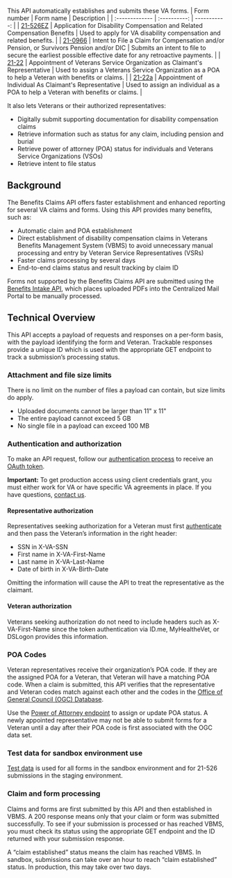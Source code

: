 This API automatically establishes and submits these VA forms.
| Form number       | Form name     | Description     |
| :------------- | :----------: | -----------: |
| [21-526EZ](https://www.va.gov/find-forms/about-form-21-526ez/) | Application for Disability Compensation and Related Compensation Benefits | Used to apply for VA disability compensation and related benefits. |
| [21-0966](https://www.va.gov/find-forms/about-form-21-0966/) | Intent to File a Claim for Compensation and/or Pension, or Survivors Pension and/or DIC | Submits an intent to file to secure the earliest possible effective date for any retroactive payments. |
| [21-22](https://www.va.gov/find-forms/about-form-21-22/) | Appointment of Veterans Service Organization as Claimant's Representative | Used to assign a Veterans Service Organization as a POA to help a Veteran with benefits or claims. |
| [21-22a](https://www.va.gov/find-forms/about-form-21-22a/) | Appointment of Individual As Claimant's Representative | Used to assign an individual as a POA to help a Veteran with benefits or claims. |

It also lets Veterans or their authorized representatives:
 - Digitally submit supporting documentation for disability compensation claims
 - Retrieve information such as status for any claim, including pension and burial
 - Retrieve power of attorney (POA) status for individuals and Veterans Service Organizations (VSOs)
 - Retrieve intent to file status

## Background
The Benefits Claims API offers faster establishment and enhanced reporting for several VA claims and forms. Using this API provides many benefits, such as:
 - Automatic claim and POA establishment
 - Direct establishment of disability compensation claims in Veterans Benefits Management System (VBMS) to avoid unnecessary manual processing and entry by Veteran Service Representatives (VSRs)
 - Faster claims processing by several days
 - End-to-end claims status and result tracking by claim ID

Forms not supported by the Benefits Claims API are submitted using the [Benefits Intake API](https://developer.va.gov/explore/benefits/docs/benefits?version=current), which places uploaded PDFs into the Centralized Mail Portal to be manually processed.

## Technical Overview
This API accepts a payload of requests and responses on a per-form basis, with the payload identifying the form and Veteran. Trackable responses provide a unique ID which is used with the appropriate GET endpoint to track a submission’s processing status.

### Attachment and file size limits
There is no limit on the number of files a payload can contain, but size limits do apply.
 - Uploaded documents cannot be larger than 11" x 11"
 - The entire payload cannot exceed 5 GB
 - No single file in a payload can exceed 100 MB

### Authentication and authorization
To make an API request, follow our [authentication process](https://developer.va.gov/explore/api/benefits-claims/authorization-code) to receive an [OAuth token](https://oauth.net/2/).

**Important:** To get production access using client credentials grant, you must either work for VA or have specific VA agreements in place. If you have questions, [contact us](https://developer.va.gov/support/contact-us).

#### Representative authorization
Representatives seeking authorization for a Veteran must first [authenticate](https://developer.va.gov/explore/api/benefits-claims/authorization-code) and then pass the Veteran’s information in the right header:
 - SSN in X-VA-SSN
 - First name in X-VA-First-Name
 - Last name in X-VA-Last-Name
 - Date of birth in X-VA-Birth-Date

Omitting the information will cause the API to treat the representative as the claimant.

#### Veteran authorization
Veterans seeking authorization do not need to include headers such as X-VA-First-Name since the token authentication via ID.me, MyHealtheVet, or DSLogon provides this information.

### POA Codes
Veteran representatives receive their organization’s POA code. If they are the assigned POA for a Veteran, that Veteran will have a matching POA code. When a claim is submitted, this API verifies that the representative and Veteran codes match against each other and the codes in the [Office of General Council (OGC) Database](https://www.va.gov/ogc/apps/accreditation/index.asp).

Use the [Power of Attorney endpoint](#operations-Power_of_Attorney-post2122) to assign or update POA status. A newly appointed representative may not be able to submit forms for a Veteran until a day after their POA code is first associated with the OGC data set.

### Test data for sandbox environment use
[Test data](https://github.com/department-of-veterans-affairs/vets-api-clients/blob/master/test_accounts.md) is used for all forms in the sandbox environment and for 21-526 submissions in the staging environment.

### Claim and form processing
Claims and forms are first submitted by this API and then established in VBMS. A 200 response means only that your claim or form was submitted successfully. To see if your submission is processed or has reached VBMS, you must check its status using the appropriate GET endpoint and the ID returned with your submission response.

A “claim established” status means the claim has reached VBMS. In sandbox, submissions can take over an hour to reach “claim established” status. In production, this may take over two days.
